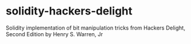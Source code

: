 # solidity-hackers-delight
Solidity implementation of bit manipulation tricks from Hackers Delight, Second Edition by Henry S. Warren, Jr
